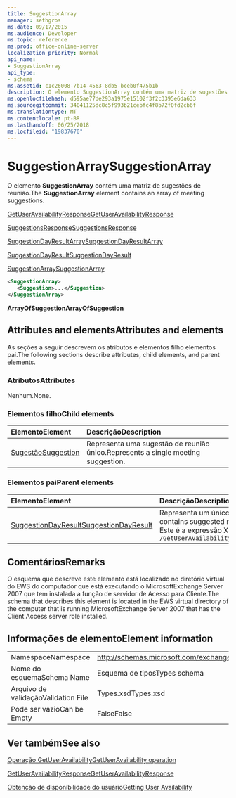 ```yaml
---
title: SuggestionArray
manager: sethgros
ms.date: 09/17/2015
ms.audience: Developer
ms.topic: reference
ms.prod: office-online-server
localization_priority: Normal
api_name:
- SuggestionArray
api_type:
- schema
ms.assetid: c1c26008-7b14-4563-8db5-bceb0f475b1b
description: O elemento SuggestionArray contém uma matriz de sugestões de reunião.
ms.openlocfilehash: d595ae77de293a1975e15102f3f2c3395e6da633
ms.sourcegitcommit: 34041125dc8c5f993b21cebfc4f8b72f0fd2cb6f
ms.translationtype: MT
ms.contentlocale: pt-BR
ms.lasthandoff: 06/25/2018
ms.locfileid: "19837670"
---
```

# <a name="suggestionarray"></a><span data-ttu-id="7cdea-103">SuggestionArray</span><span class="sxs-lookup"><span data-stu-id="7cdea-103">SuggestionArray</span></span>

<span data-ttu-id="7cdea-104">O elemento **SuggestionArray** contém uma matriz de sugestões de reunião.</span><span class="sxs-lookup"><span data-stu-id="7cdea-104">The **SuggestionArray** element contains an array of meeting suggestions.</span></span> 
  
[<span data-ttu-id="7cdea-105">GetUserAvailabilityResponse</span><span class="sxs-lookup"><span data-stu-id="7cdea-105">GetUserAvailabilityResponse</span></span>](getuseravailabilityresponse.md)
  
[<span data-ttu-id="7cdea-106">SuggestionsResponse</span><span class="sxs-lookup"><span data-stu-id="7cdea-106">SuggestionsResponse</span></span>](suggestionsresponse.md)
  
[<span data-ttu-id="7cdea-107">SuggestionDayResultArray</span><span class="sxs-lookup"><span data-stu-id="7cdea-107">SuggestionDayResultArray</span></span>](suggestiondayresultarray.md)
  
[<span data-ttu-id="7cdea-108">SuggestionDayResult</span><span class="sxs-lookup"><span data-stu-id="7cdea-108">SuggestionDayResult</span></span>](suggestiondayresult.md)
  
[<span data-ttu-id="7cdea-109">SuggestionArray</span><span class="sxs-lookup"><span data-stu-id="7cdea-109">SuggestionArray</span></span>](suggestionarray.md)
  
```xml
<SuggestionArray>
   <Suggestion>...</Suggestion>
</SuggestionArray>
```

 <span data-ttu-id="7cdea-110">**ArrayOfSuggestion**</span><span class="sxs-lookup"><span data-stu-id="7cdea-110">**ArrayOfSuggestion**</span></span>
## <a name="attributes-and-elements"></a><span data-ttu-id="7cdea-111">Attributes and elements</span><span class="sxs-lookup"><span data-stu-id="7cdea-111">Attributes and elements</span></span>

<span data-ttu-id="7cdea-112">As seções a seguir descrevem os atributos e elementos filho elementos pai.</span><span class="sxs-lookup"><span data-stu-id="7cdea-112">The following sections describe attributes, child elements, and parent elements.</span></span>
  
### <a name="attributes"></a><span data-ttu-id="7cdea-113">Atributos</span><span class="sxs-lookup"><span data-stu-id="7cdea-113">Attributes</span></span>

<span data-ttu-id="7cdea-114">Nenhum.</span><span class="sxs-lookup"><span data-stu-id="7cdea-114">None.</span></span>
  
### <a name="child-elements"></a><span data-ttu-id="7cdea-115">Elementos filho</span><span class="sxs-lookup"><span data-stu-id="7cdea-115">Child elements</span></span>

|<span data-ttu-id="7cdea-116">**Elemento**</span><span class="sxs-lookup"><span data-stu-id="7cdea-116">**Element**</span></span>|<span data-ttu-id="7cdea-117">**Descrição**</span><span class="sxs-lookup"><span data-stu-id="7cdea-117">**Description**</span></span>|
|:-----|:-----|
|[<span data-ttu-id="7cdea-118">Sugestão</span><span class="sxs-lookup"><span data-stu-id="7cdea-118">Suggestion</span></span>](suggestion.md) <br/> |<span data-ttu-id="7cdea-119">Representa uma sugestão de reunião único.</span><span class="sxs-lookup"><span data-stu-id="7cdea-119">Represents a single meeting suggestion.</span></span>  <br/> |
   
### <a name="parent-elements"></a><span data-ttu-id="7cdea-120">Elementos pai</span><span class="sxs-lookup"><span data-stu-id="7cdea-120">Parent elements</span></span>

|<span data-ttu-id="7cdea-121">**Elemento**</span><span class="sxs-lookup"><span data-stu-id="7cdea-121">**Element**</span></span>|<span data-ttu-id="7cdea-122">**Descrição**</span><span class="sxs-lookup"><span data-stu-id="7cdea-122">**Description**</span></span>|
|:-----|:-----|
|[<span data-ttu-id="7cdea-123">SuggestionDayResult</span><span class="sxs-lookup"><span data-stu-id="7cdea-123">SuggestionDayResult</span></span>](suggestiondayresult.md) <br/> |<span data-ttu-id="7cdea-124">Representa um único dia que contém os horários de reunião sugeridas.</span><span class="sxs-lookup"><span data-stu-id="7cdea-124">Represents a single day that contains suggested meeting times.</span></span>  <br/> <span data-ttu-id="7cdea-125">Este é a expressão XPath para esse elemento:</span><span class="sxs-lookup"><span data-stu-id="7cdea-125">The following is the XPath expression to this element:</span></span>  <br/>  `/GetUserAvailabilityResponse/SuggestionsResponse/SuggestionDayResultArray/SuggestionDayResult[i]` <br/> |
   
## <a name="remarks"></a><span data-ttu-id="7cdea-126">Comentários</span><span class="sxs-lookup"><span data-stu-id="7cdea-126">Remarks</span></span>

<span data-ttu-id="7cdea-127">O esquema que descreve este elemento está localizado no diretório virtual do EWS do computador que está executando o MicrosoftExchange Server 2007 que tem instalada a função de servidor de Acesso para Cliente.</span><span class="sxs-lookup"><span data-stu-id="7cdea-127">The schema that describes this element is located in the EWS virtual directory of the computer that is running MicrosoftExchange Server 2007 that has the Client Access server role installed.</span></span>
  
## <a name="element-information"></a><span data-ttu-id="7cdea-128">Informações de elemento</span><span class="sxs-lookup"><span data-stu-id="7cdea-128">Element information</span></span>

|||
|:-----|:-----|
|<span data-ttu-id="7cdea-129">Namespace</span><span class="sxs-lookup"><span data-stu-id="7cdea-129">Namespace</span></span>  <br/> |http://schemas.microsoft.com/exchange/services/2006/types  <br/> |
|<span data-ttu-id="7cdea-130">Nome do esquema</span><span class="sxs-lookup"><span data-stu-id="7cdea-130">Schema Name</span></span>  <br/> |<span data-ttu-id="7cdea-131">Esquema de tipos</span><span class="sxs-lookup"><span data-stu-id="7cdea-131">Types schema</span></span>  <br/> |
|<span data-ttu-id="7cdea-132">Arquivo de validação</span><span class="sxs-lookup"><span data-stu-id="7cdea-132">Validation File</span></span>  <br/> |<span data-ttu-id="7cdea-133">Types.xsd</span><span class="sxs-lookup"><span data-stu-id="7cdea-133">Types.xsd</span></span>  <br/> |
|<span data-ttu-id="7cdea-134">Pode ser vazio</span><span class="sxs-lookup"><span data-stu-id="7cdea-134">Can be Empty</span></span>  <br/> |<span data-ttu-id="7cdea-135">False</span><span class="sxs-lookup"><span data-stu-id="7cdea-135">False</span></span>  <br/> |
   
## <a name="see-also"></a><span data-ttu-id="7cdea-136">Ver também</span><span class="sxs-lookup"><span data-stu-id="7cdea-136">See also</span></span>



[<span data-ttu-id="7cdea-137">Operação GetUserAvailability</span><span class="sxs-lookup"><span data-stu-id="7cdea-137">GetUserAvailability operation</span></span>](getuseravailability-operation.md)
  
[<span data-ttu-id="7cdea-138">GetUserAvailabilityResponse</span><span class="sxs-lookup"><span data-stu-id="7cdea-138">GetUserAvailabilityResponse</span></span>](getuseravailabilityresponse.md)


[<span data-ttu-id="7cdea-139">Obtenção de disponibilidade do usuário</span><span class="sxs-lookup"><span data-stu-id="7cdea-139">Getting User Availability</span></span>](http://msdn.microsoft.com/library/d4133fcb-9b0f-4e6b-aadf-a389da83516a%28Office.15%29.aspx)

